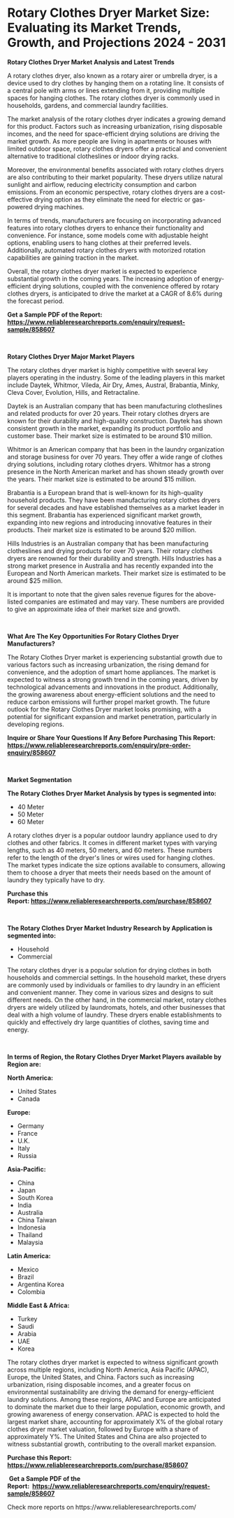 <p><h1>Rotary Clothes Dryer Market Size: Evaluating its Market Trends, Growth, and Projections 2024 - 2031</h1></p><p><strong>Rotary Clothes Dryer Market Analysis and Latest Trends</strong></p>
<p><p>A rotary clothes dryer, also known as a rotary airer or umbrella dryer, is a device used to dry clothes by hanging them on a rotating line. It consists of a central pole with arms or lines extending from it, providing multiple spaces for hanging clothes. The rotary clothes dryer is commonly used in households, gardens, and commercial laundry facilities.</p><p>The market analysis of the rotary clothes dryer indicates a growing demand for this product. Factors such as increasing urbanization, rising disposable incomes, and the need for space-efficient drying solutions are driving the market growth. As more people are living in apartments or houses with limited outdoor space, rotary clothes dryers offer a practical and convenient alternative to traditional clotheslines or indoor drying racks.</p><p>Moreover, the environmental benefits associated with rotary clothes dryers are also contributing to their market popularity. These dryers utilize natural sunlight and airflow, reducing electricity consumption and carbon emissions. From an economic perspective, rotary clothes dryers are a cost-effective drying option as they eliminate the need for electric or gas-powered drying machines.</p><p>In terms of trends, manufacturers are focusing on incorporating advanced features into rotary clothes dryers to enhance their functionality and convenience. For instance, some models come with adjustable height options, enabling users to hang clothes at their preferred levels. Additionally, automated rotary clothes dryers with motorized rotation capabilities are gaining traction in the market.</p><p>Overall, the rotary clothes dryer market is expected to experience substantial growth in the coming years. The increasing adoption of energy-efficient drying solutions, coupled with the convenience offered by rotary clothes dryers, is anticipated to drive the market at a CAGR of 8.6% during the forecast period.</p></p>
<p><strong>Get a Sample PDF of the Report:&nbsp; <a href="https://www.reliableresearchreports.com/enquiry/request-sample/858607">https://www.reliableresearchreports.com/enquiry/request-sample/858607</a></strong></p>
<p>&nbsp;</p>
<p><strong>Rotary Clothes Dryer Major Market Players</strong></p>
<p><p>The rotary clothes dryer market is highly competitive with several key players operating in the industry. Some of the leading players in this market include Daytek, Whitmor, Vileda, Air Dry, Ames, Austral, Brabantia, Minky, Cleva Cover, Evolution, Hills, and Retractaline.</p><p>Daytek is an Australian company that has been manufacturing clotheslines and related products for over 20 years. Their rotary clothes dryers are known for their durability and high-quality construction. Daytek has shown consistent growth in the market, expanding its product portfolio and customer base. Their market size is estimated to be around $10 million.</p><p>Whitmor is an American company that has been in the laundry organization and storage business for over 70 years. They offer a wide range of clothes drying solutions, including rotary clothes dryers. Whitmor has a strong presence in the North American market and has shown steady growth over the years. Their market size is estimated to be around $15 million.</p><p>Brabantia is a European brand that is well-known for its high-quality household products. They have been manufacturing rotary clothes dryers for several decades and have established themselves as a market leader in this segment. Brabantia has experienced significant market growth, expanding into new regions and introducing innovative features in their products. Their market size is estimated to be around $20 million.</p><p>Hills Industries is an Australian company that has been manufacturing clotheslines and drying products for over 70 years. Their rotary clothes dryers are renowned for their durability and strength. Hills Industries has a strong market presence in Australia and has recently expanded into the European and North American markets. Their market size is estimated to be around $25 million.</p><p>It is important to note that the given sales revenue figures for the above-listed companies are estimated and may vary. These numbers are provided to give an approximate idea of their market size and growth.</p></p>
<p>&nbsp;</p>
<p><strong>What Are The Key Opportunities For Rotary Clothes Dryer Manufacturers?</strong></p>
<p><p>The Rotary Clothes Dryer market is experiencing substantial growth due to various factors such as increasing urbanization, the rising demand for convenience, and the adoption of smart home appliances. The market is expected to witness a strong growth trend in the coming years, driven by technological advancements and innovations in the product. Additionally, the growing awareness about energy-efficient solutions and the need to reduce carbon emissions will further propel market growth. The future outlook for the Rotary Clothes Dryer market looks promising, with a potential for significant expansion and market penetration, particularly in developing regions.</p></p>
<p><strong>Inquire or Share Your Questions If Any Before Purchasing This Report: <a href="https://www.reliableresearchreports.com/enquiry/pre-order-enquiry/858607">https://www.reliableresearchreports.com/enquiry/pre-order-enquiry/858607</a></strong></p>
<p>&nbsp;</p>
<p><strong>Market Segmentation</strong></p>
<p><strong>The Rotary Clothes Dryer Market Analysis by types is segmented into:</strong></p>
<p><ul><li>40 Meter</li><li>50 Meter</li><li>60 Meter</li></ul></p>
<p><p>A rotary clothes dryer is a popular outdoor laundry appliance used to dry clothes and other fabrics. It comes in different market types with varying lengths, such as 40 meters, 50 meters, and 60 meters. These numbers refer to the length of the dryer's lines or wires used for hanging clothes. The market types indicate the size options available to consumers, allowing them to choose a dryer that meets their needs based on the amount of laundry they typically have to dry.</p></p>
<p><strong>Purchase this Report:&nbsp;<a href="https://www.reliableresearchreports.com/purchase/858607">https://www.reliableresearchreports.com/purchase/858607</a></strong></p>
<p>&nbsp;</p>
<p><strong>The Rotary Clothes Dryer Market Industry Research by Application is segmented into:</strong></p>
<p><ul><li>Household</li><li>Commercial</li></ul></p>
<p><p>The rotary clothes dryer is a popular solution for drying clothes in both households and commercial settings. In the household market, these dryers are commonly used by individuals or families to dry laundry in an efficient and convenient manner. They come in various sizes and designs to suit different needs. On the other hand, in the commercial market, rotary clothes dryers are widely utilized by laundromats, hotels, and other businesses that deal with a high volume of laundry. These dryers enable establishments to quickly and effectively dry large quantities of clothes, saving time and energy.</p></p>
<p>&nbsp;</p>
<p><strong>In terms of Region, the Rotary Clothes Dryer Market Players available by Region are:</strong></p>
<p>
    <p> <strong> North America: </strong>
        <ul>
            <li>United States</li>
            <li>Canada</li>
        </ul>
        </p> 
    <p> <strong> Europe: </strong>
        <ul>
            <li>Germany</li>
            <li>France</li>
            <li>U.K.</li>
            <li>Italy</li>
            <li>Russia</li>
        </ul>
        </p> 
    <p> <strong> Asia-Pacific: </strong>
        <ul>
            <li>China</li>
            <li>Japan</li>
            <li>South Korea</li>
            <li>India</li>
            <li>Australia</li>
            <li>China Taiwan</li>
            <li>Indonesia</li>
            <li>Thailand</li>
            <li>Malaysia</li>
        </ul>
        </p> 
    <p> <strong> Latin America: </strong>
        <ul>
            <li>Mexico</li>
            <li>Brazil</li>
            <li>Argentina Korea</li>
            <li>Colombia</li>
        </ul>
        </p> 
    <p> <strong> Middle East & Africa: </strong>
        <ul>
            <li>Turkey</li>
            <li>Saudi</li>
            <li>Arabia</li>
            <li>UAE</li>
            <li>Korea</li>
        </ul>
    </p>
    </p>
<p><p>The rotary clothes dryer market is expected to witness significant growth across multiple regions, including North America, Asia Pacific (APAC), Europe, the United States, and China. Factors such as increasing urbanization, rising disposable incomes, and a greater focus on environmental sustainability are driving the demand for energy-efficient laundry solutions. Among these regions, APAC and Europe are anticipated to dominate the market due to their large population, economic growth, and growing awareness of energy conservation. APAC is expected to hold the largest market share, accounting for approximately X% of the global rotary clothes dryer market valuation, followed by Europe with a share of approximately Y%. The United States and China are also projected to witness substantial growth, contributing to the overall market expansion.</p></p>
<p><strong>Purchase this Report: <a href="https://www.reliableresearchreports.com/purchase/858607">https://www.reliableresearchreports.com/purchase/858607</a></strong></p>
<p>&nbsp;<strong>Get a Sample PDF of the Report:&nbsp;&nbsp;<a href="https://www.reliableresearchreports.com/enquiry/request-sample/858607">https://www.reliableresearchreports.com/enquiry/request-sample/858607</a></strong></p>
<p><strong></strong></p>
<p>Check more reports on https://www.reliableresearchreports.com/</p>